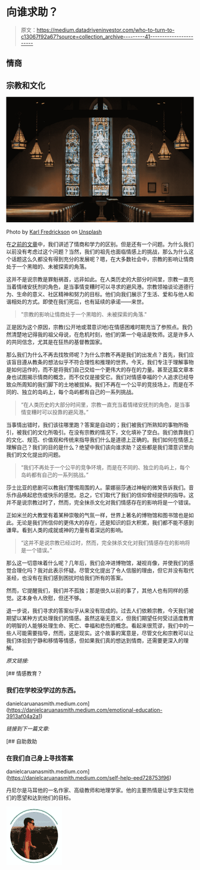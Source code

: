# 向谁求助？

> 原文：<https://medium.datadriveninvestor.com/who-to-turn-to-c13067f92a67?source=collection_archive---------41----------------------->

## 情商

## 宗教和文化

![](img/c911576639a705173e0737b4b426af49.png)

Photo by [Karl Fredrickson](https://unsplash.com/@kfred?utm_source=medium&utm_medium=referral) on [Unsplash](https://unsplash.com?utm_source=medium&utm_medium=referral)

在[之前的文章](https://danielcaruanasmith.medium.com/becoming-emotionally-intelligent-4970101af3ce)中，我们讲述了情商和学力的区别。但是还有一个问题。为什么我们以前没有考虑过这个问题？当然，我们的祖先也面临情感上的挑战，那么为什么这个话题这么久都没有得到充分的发展呢？嗯，在大多数社会中，宗教的影响让情商处于一个黑暗的、未被探索的角落。

这并不是说宗教是罪魁祸首，远非如此。在人类历史的大部分时间里，宗教一直充当着情绪安抚剂的角色，是当事情变糟时可以寻求的避风港。宗教领袖谈论道德行为、生命的意义、社区精神和努力的目标。他们向我们展示了生活、爱和与他人和谐相处的方式。即使在我们死后，也有延续的承诺——来世。

> "宗教的影响让情商处于一个黑暗的、未被探索的角落."

正是因为这个原因，宗教(公开地或潜意识地)在情感困难时期充当了参照点。我仍然清楚地记得我的祖父母说，在危机时刻，他们的第一个电话是牧师。这是许多人的共同信念，尤其是在狂热的基督教国家。

那么我们为什么不再去找牧师呢？为什么宗教不再是我们的出发点？首先，我们应该盲目遵从教条的想法似乎不符合理性和推理的世界。今天，我们专注于理解事物是如何运作的，而不是将我们自己交给一个更伟大的存在的力量。甚至这篇文章本身也试图揭示情商的概念，而不仅仅是接受它。我们对情感幸福的个人追求已经导致众所周知的我们脚下的土地被拔掉。我们不再在一个公平的竞技场上，而是在不同的、独立的岛屿上，每个岛屿都有自己的一系列挑战。

> “在人类历史的大部分时间里，宗教一直充当着情绪安抚剂的角色，是当事情变糟时可以投靠的避风港。”

当事情出错时，我们该往哪里跑？答案是自动的；我们被我们所熟知的事物所吸引，被我们的文化所吸引。在没有宗教的情况下，文化填补了空白。我们依靠我们的文化、规范、价值观和传统来指导我们什么是道德上正确的。我们如何在情感上理解自己？我们的目的是什么？绝望中我们该向谁求助？这些都是我们潜意识里向我们的文化提出的问题。

> “我们不再处于一个公平的竞争环境，而是在不同的、独立的岛屿上，每个岛屿都有自己的一系列挑战。”

莎士比亚的悲剧可以教我们警惕周围的人。蒙娜丽莎通过神秘的微笑告诉我们。音乐作品唤起悲伤或快乐的感觉。总之，它们取代了我们的信仰曾经提供的指导。这并不是说宗教过时了，然而，完全抹杀文化对我们情感存在的影响将是一个错误。

正如米兰的大教堂有着某种崇敬的气氛一样，世界上著名的博物馆和图书馆也是如此。无论是我们所信仰的更伟大的存在，还是知识的巨大积累，我们都不能不感到谦卑。看到人类的成就或神的力量有着深远的影响。

> “这并不是说宗教已经过时，然而，完全抹杀文化对我们情感存在的影响将是一个错误。”

那么这一切意味着什么呢？几年后，我们会冲进博物馆，凝视肖像，并使我们的感觉合理化吗？我对此表示怀疑。尽管文化提出了令人信服的理由，但它并没有取代圣经，也没有在我们感到困扰时给我们所有的答案。

然而，它提醒我们，我们并不孤独；那是很久以前的事了，其他人也有同样的感觉。这本身令人欣慰，但还不够。

退一步说，我们寻求的答案似乎从来没有现成的。过去人们依赖宗教，今天我们被期望以某种方式处理我们的情感。虽然这毫无意义，但我们期望任何受过适度教育的明智的人能够处理生命、死亡、幸福和悲伤的概念。看起来很荒谬，我们中的一些人可能需要指导，然而，这是现实。这个故事的寓意是，尽管文化和宗教可以让我们体验到宁静和移情等情感，但如果我们真的想达到情商，还需要更深入的理解。

*原文链接:*

[](https://danielcaruanasmith.medium.com/emotional-education-3913af04a2a1) [## 情感教育？

### 我们在学校没学过的东西。

danielcaruanasmith.medium.com](https://danielcaruanasmith.medium.com/emotional-education-3913af04a2a1) 

*链接到下一篇文章:*

[](https://danielcaruanasmith.medium.com/self-help-eed728753f96) [## 自助救助

### 在我们自己身上寻找答案

danielcaruanasmith.medium.com](https://danielcaruanasmith.medium.com/self-help-eed728753f96) 

丹尼尔是马耳他的一名作家、高级教师和地理学家。他的主要热情是让学生实现他们的愿望和达到他们的目标。

![](img/a29b584ade460b1798a2101eed338dd3.png)